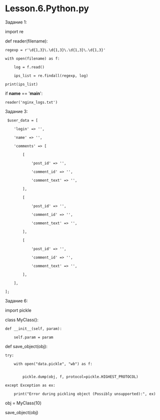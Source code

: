 # Lesson.6.Python.py

Задание 1:


import re

def reader(filename):

    regexp = r'\d{1,3}\.\d{1,3}\.\d{1,3}\.\d{1,3}'
    
    with open(filename) as f:
    
        log = f.read()
        
        ips_list = re.findall(regexp, log)
        
    print(ips_list)
    
if __name__ == '__main__':

    reader('nginx_logs.txt')
    
    
    
 Задание 3:   
 
 
     $user_data = [
     
        'login' => '',
        
        'name' => '',
        
        'comments' => [
        
            [
            
                'post_id' => '',
                
                'comment_id' => '',
                
                'comment_text' => '',
                
            ],
            
            [
            
                'post_id' => '',
                
                'comment_id' => '',
                
                'comment_text' => '',
                
            ],
            
            [
            
                'post_id' => '',
                
                'comment_id' => '',
                
                'comment_text' => '',
                
            ],
            
        ],
        
    ];
    
    
    
Задание 6:  



import pickle


class MyClass():

    def __init__(self, param):
    
        self.param = param
        

def save_object(obj):

    try:
    
        with open("data.pickle", "wb") as f:
        
        
            pickle.dump(obj, f, protocol=pickle.HIGHEST_PROTOCOL)
            
    except Exception as ex:
    
        print("Error during pickling object (Possibly unsupported):", ex)
        

obj = MyClass(10)

save_object(obj)


